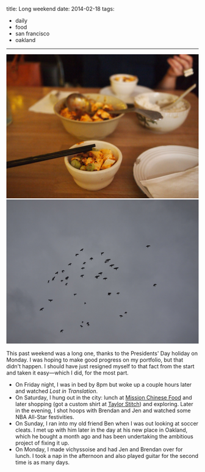 title: Long weekend
date: 2014-02-18
tags:
- daily
- food
- san francisco
- oakland
---

![Ma po tofu from Mission Chinese Food.](/images/mission-chinese-food.jpg)
![](/images/mission-birds.jpg)

This past weekend was a long one, thanks to the Presidents' Day holiday on Monday. I was hoping to make good progress on my portfolio, but that didn't happen. I should have just resigned myself to that fact from the start and taken it easy—which I did, for the most part.

- On Friday night, I was in bed by 8pm but woke up a couple hours later and watched *Lost in Translation*. 
- On Saturday, I hung out in the city: lunch at [Mission Chinese Food](http://missionchinesefood.com/sf/) and later shopping (got a custom shirt at [Taylor Stitch](http://taylorstitch.com/pages/custom)) and exploring. Later in the evening, I shot hoops with Brendan and Jen and watched some NBA All-Star festivities.
- On Sunday, I ran into my old friend Ben when I was out looking at soccer cleats. I met up with him later in the day at his new place in Oakland, which he bought a month ago and has been undertaking the ambitious project of fixing it up.
- On Monday, I made vichyssoise and had Jen and Brendan over for lunch. I took a nap in the afternoon and also played guitar for the second time is as many days.
